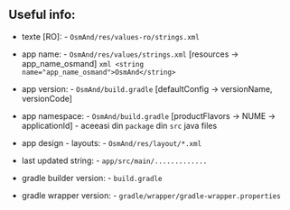 
## Useful info:
- texte [RO]:               - `OsmAnd/res/values-ro/strings.xml`
- app name:                 - `OsmAnd/res/values/strings.xml`   [resources -> app_name_osmand]
                            ```xml
                                <string name="app_name_osmand">OsmAnd</string>
                            ```
- app version:              - `OsmAnd/build.gradle` [defaultConfig -> versionName, versionCode]
- app namespace:            - `OsmAnd/build.gradle` [productFlavors -> NUME -> applicationId]
                            - aceeasi din `package` din `src` java files

- app design - layouts:     - `OsmAnd/res/layout/*.xml`

- last updated string:      - `app/src/main/.............`

- gradle builder version:   - `build.gradle`
- gradle wrapper version:   - `gradle/wrapper/gradle-wrapper.properties`
